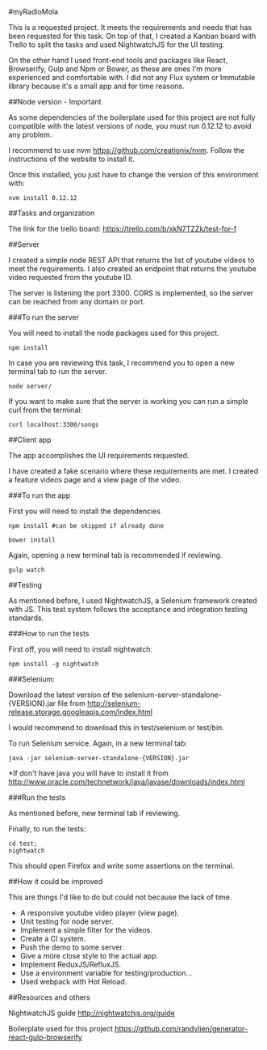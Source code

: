 #myRadioMola

This is a requested project. It meets the requirements and needs that has been requested for this task.
On top of that, I created a Kanban board with Trello to split the tasks and used NightwatchJS for the UI testing.

On the other hand I used front-end tools and packages like React, Browserify, Gulp and Npm or Bower, as these are ones 
I'm more experienced and comfortable with. 
I did not any Flux system or Immutable library because it's a small app and for time reasons.

##Node version - Important

As some dependencies of the boilerplate used for this project are not fully compatible with the latest versions of
node, you must run 0.12.12 to avoid any problem.

I recommend to use nvm https://github.com/creationix/nvm. 
Follow the instructions of the website to install it.

Once this installed, you just have to change the version of this environment with:

```
nvm install 0.12.12
```

##Tasks and organization

The link for the trello board:
https://trello.com/b/xkN7TZZk/test-for-f

##Server

I created a simple node REST API that returns the list of youtube videos to meet the requirements.
I also created an endpoint that returns the youtube video requested from the youtube ID.

The server is listening the port 3300.
CORS is implemented, so the server can be reached from any domain or port.


###To run the server

You will need to install the node packages used for this project.

```
npm install
```

In case you are reviewing this task, I recommend you to open a new terminal tab to run the server.

```
node server/
```

If you want to make sure that the server is working you can run a simple curl from the terminal:

```
curl localhost:3300/songs
```

##Client app

The app accomplishes the UI requirements requested.

I have created a fake scenario where these requirements are met. I created a feature videos page and a view page
of the video.


###To run the app

First you will need to install the dependencies

```
npm install #can be skipped if already done
```

```
bower install
```

Again, opening a new terminal tab is recommended if reviewing.

```
gulp watch
```


##Testing

As mentioned before, I used NightwatchJS, a Selenium framework created with JS.
This test system follows the acceptance and integration testing standards.


###How to run the tests

First off, you will need to install nightwatch:

```
npm install -g nightwatch
```

###Selenium:

Download the latest version of the selenium-server-standalone-{VERSION}.jar file from 
http://selenium-release.storage.googleapis.com/index.html

I would recommend to download this in test/selenium or test/bin.

To run Selenium service. Again, in a new terminal tab:

```
java -jar selenium-server-standalone-{VERSION}.jar
```

*If don't have java you will have to install it from http://www.oracle.com/technetwork/java/javase/downloads/index.html


###Run the tests

As mentioned before, new terminal tab if reviewing.

Finally, to run the tests:

```
cd test; 
nightwatch
```

This should open Firefox and write some assertions on the terminal.

##How it could be improved

This are things I'd like to do but could not because the lack of time.

 - A responsive youtube video player (view page).
 - Unit testing for node server.
 - Implement a simple filter for the videos.
 - Create a CI system.
 - Push the demo to some server.
 - Give a more close style to the actual app.
 - Implement ReduxJS/RefluxJS.
 - Use a environment variable for testing/production...
 - Used webpack with Hot Reload.


##Resources and others

NightwatchJS guide
http://nightwatchjs.org/guide

Boilerplate used for this project
https://github.com/randylien/generator-react-gulp-browserify
